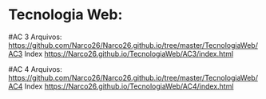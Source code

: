 # Tecnologia Web:
#AC 3 Arquivos: https://github.com/Narco26/Narco26.github.io/tree/master/TecnologiaWeb/AC3
Index https://Narco26.github.io/TecnologiaWeb/AC3/index.html

#AC 4 Arquivos: https://github.com/Narco26/Narco26.github.io/tree/master/TecnologiaWeb/AC4
Index https://Narco26.github.io/TecnologiaWeb/AC4/index.html
